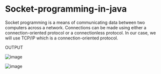 # Socket-programming-in-java
Socket programming is a means of communicating data between two computers across a network. Connections can be made using either a connection-oriented protocol or a connectionless protocol. In our case, we will use TCP/IP which is a connection-oriented protocol.

OUTPUT

![image](https://user-images.githubusercontent.com/70971734/151527031-57614739-fc2f-46b3-a381-38f2cb5ec9dd.png)

![image](https://user-images.githubusercontent.com/70971734/151527257-05c17a36-be85-4c96-97e1-75eaee38e459.png)
